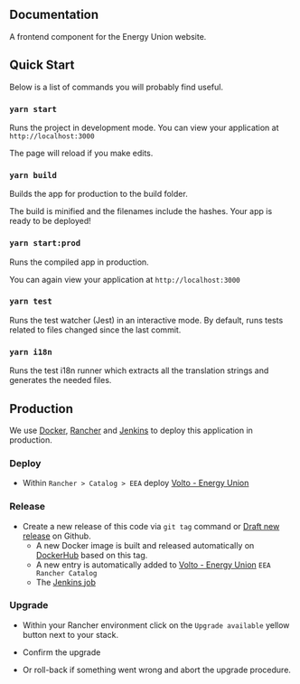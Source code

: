 ## Documentation

A frontend component for the Energy Union website.

## Quick Start

Below is a list of commands you will probably find useful.

### `yarn start`

Runs the project in development mode.
You can view your application at `http://localhost:3000`

The page will reload if you make edits.

### `yarn build`

Builds the app for production to the build folder.

The build is minified and the filenames include the hashes.
Your app is ready to be deployed!

### `yarn start:prod`

Runs the compiled app in production.

You can again view your application at `http://localhost:3000`

### `yarn test`

Runs the test watcher (Jest) in an interactive mode.
By default, runs tests related to files changed since the last commit.

### `yarn i18n`

Runs the test i18n runner which extracts all the translation strings and
generates the needed files.

## Production

We use [Docker](https://www.docker.com/), [Rancher](https://rancher.com/) and [Jenkins](https://jenkins.io/) to deploy this application in production.

### Deploy

* Within `Rancher > Catalog > EEA` deploy [Volto - Energy Union](https://github.com/eea/eea.rancher.catalog/tree/master/templates/volto-energy-union)

### Release

* Create a new release of this code via `git tag` command or [Draft new release](https://github.com/eea/energy_union_frontend/releases/new) on Github.
  * A new Docker image is built and released automatically on [DockerHub](https://hub.docker.com/r/eeacms/energy-union-frontend) based on this tag.
  * A new entry is automatically added to [Volto - Energy Union](https://github.com/eea/eea.rancher.catalog/tree/master/templates/volto-energy-union) `EEA Rancher Catalog`
  * The [Jenkins job](https://ci.eionet.europa.eu/blue/organizations/jenkins/energy-union%2Fenergy_union_frontend/)

### Upgrade

* Within your Rancher environment click on the `Upgrade available` yellow button next to your stack.

* Confirm the upgrade

* Or roll-back if something went wrong and abort the upgrade procedure.

